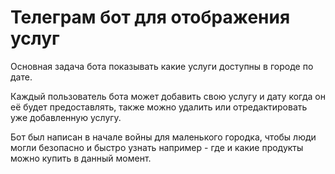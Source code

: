 <h1>Телеграм бот для отображения услуг</h1>
<p>Основная задача бота показывать какие услуги доступны в городе по дате.</p>
<p>Каждый пользователь бота может добавить свою услугу и дату когда он её будет предоставлять, также можно удалить или отредактировать уже добавленную услугу.</p>
<p>Бот был написан в начале войны для маленького городка, чтобы люди могли безопасно и быстро узнать например - где и какие продукты можно купить в данный момент.</p>
